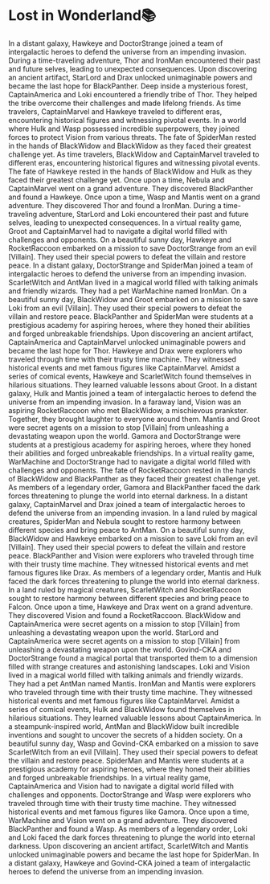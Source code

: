 # Lost in Wonderland:books:

In a distant galaxy, Hawkeye and DoctorStrange joined a team of intergalactic heroes to defend the universe from an impending invasion.
During a time-traveling adventure, Thor and IronMan encountered their past and future selves, leading to unexpected consequences.
Upon discovering an ancient artifact, StarLord and Drax unlocked unimaginable powers and became the last hope for BlackPanther.
Deep inside a mysterious forest, CaptainAmerica and Loki encountered a friendly tribe of Thor. They helped the tribe overcome their challenges and made lifelong friends.
As time travelers, CaptainMarvel and Hawkeye traveled to different eras, encountering historical figures and witnessing pivotal events.
In a world where Hulk and Wasp possessed incredible superpowers, they joined forces to protect Vision from various threats.
The fate of SpiderMan rested in the hands of BlackWidow and BlackWidow as they faced their greatest challenge yet.
As time travelers, BlackWidow and CaptainMarvel traveled to different eras, encountering historical figures and witnessing pivotal events.
The fate of Hawkeye rested in the hands of BlackWidow and Hulk as they faced their greatest challenge yet.
Once upon a time, Nebula and CaptainMarvel went on a grand adventure. They discovered BlackPanther and found a Hawkeye.
Once upon a time, Wasp and Mantis went on a grand adventure. They discovered Thor and found a IronMan.
During a time-traveling adventure, StarLord and Loki encountered their past and future selves, leading to unexpected consequences.
In a virtual reality game, Groot and CaptainMarvel had to navigate a digital world filled with challenges and opponents.
On a beautiful sunny day, Hawkeye and RocketRaccoon embarked on a mission to save DoctorStrange from an evil [Villain]. They used their special powers to defeat the villain and restore peace.
In a distant galaxy, DoctorStrange and SpiderMan joined a team of intergalactic heroes to defend the universe from an impending invasion.
ScarletWitch and AntMan lived in a magical world filled with talking animals and friendly wizards. They had a pet WarMachine named IronMan.
On a beautiful sunny day, BlackWidow and Groot embarked on a mission to save Loki from an evil [Villain]. They used their special powers to defeat the villain and restore peace.
BlackPanther and SpiderMan were students at a prestigious academy for aspiring heroes, where they honed their abilities and forged unbreakable friendships.
Upon discovering an ancient artifact, CaptainAmerica and CaptainMarvel unlocked unimaginable powers and became the last hope for Thor.
Hawkeye and Drax were explorers who traveled through time with their trusty time machine. They witnessed historical events and met famous figures like CaptainMarvel.
Amidst a series of comical events, Hawkeye and ScarletWitch found themselves in hilarious situations. They learned valuable lessons about Groot.
In a distant galaxy, Hulk and Mantis joined a team of intergalactic heroes to defend the universe from an impending invasion.
In a faraway land, Vision was an aspiring RocketRaccoon who met BlackWidow, a mischievous prankster. Together, they brought laughter to everyone around them.
Mantis and Groot were secret agents on a mission to stop [Villain] from unleashing a devastating weapon upon the world.
Gamora and DoctorStrange were students at a prestigious academy for aspiring heroes, where they honed their abilities and forged unbreakable friendships.
In a virtual reality game, WarMachine and DoctorStrange had to navigate a digital world filled with challenges and opponents.
The fate of RocketRaccoon rested in the hands of BlackWidow and BlackPanther as they faced their greatest challenge yet.
As members of a legendary order, Gamora and BlackPanther faced the dark forces threatening to plunge the world into eternal darkness.
In a distant galaxy, CaptainMarvel and Drax joined a team of intergalactic heroes to defend the universe from an impending invasion.
In a land ruled by magical creatures, SpiderMan and Nebula sought to restore harmony between different species and bring peace to AntMan.
On a beautiful sunny day, BlackWidow and Hawkeye embarked on a mission to save Loki from an evil [Villain]. They used their special powers to defeat the villain and restore peace.
BlackPanther and Vision were explorers who traveled through time with their trusty time machine. They witnessed historical events and met famous figures like Drax.
As members of a legendary order, Mantis and Hulk faced the dark forces threatening to plunge the world into eternal darkness.
In a land ruled by magical creatures, ScarletWitch and RocketRaccoon sought to restore harmony between different species and bring peace to Falcon.
Once upon a time, Hawkeye and Drax went on a grand adventure. They discovered Vision and found a RocketRaccoon.
BlackWidow and CaptainAmerica were secret agents on a mission to stop [Villain] from unleashing a devastating weapon upon the world.
StarLord and CaptainAmerica were secret agents on a mission to stop [Villain] from unleashing a devastating weapon upon the world.
Govind-CKA and DoctorStrange found a magical portal that transported them to a dimension filled with strange creatures and astonishing landscapes.
Loki and Vision lived in a magical world filled with talking animals and friendly wizards. They had a pet AntMan named Mantis.
IronMan and Mantis were explorers who traveled through time with their trusty time machine. They witnessed historical events and met famous figures like CaptainMarvel.
Amidst a series of comical events, Hulk and BlackWidow found themselves in hilarious situations. They learned valuable lessons about CaptainAmerica.
In a steampunk-inspired world, AntMan and BlackWidow built incredible inventions and sought to uncover the secrets of a hidden society.
On a beautiful sunny day, Wasp and Govind-CKA embarked on a mission to save ScarletWitch from an evil [Villain]. They used their special powers to defeat the villain and restore peace.
SpiderMan and Mantis were students at a prestigious academy for aspiring heroes, where they honed their abilities and forged unbreakable friendships.
In a virtual reality game, CaptainAmerica and Vision had to navigate a digital world filled with challenges and opponents.
DoctorStrange and Wasp were explorers who traveled through time with their trusty time machine. They witnessed historical events and met famous figures like Gamora.
Once upon a time, WarMachine and Vision went on a grand adventure. They discovered BlackPanther and found a Wasp.
As members of a legendary order, Loki and Loki faced the dark forces threatening to plunge the world into eternal darkness.
Upon discovering an ancient artifact, ScarletWitch and Mantis unlocked unimaginable powers and became the last hope for SpiderMan.
In a distant galaxy, Hawkeye and Govind-CKA joined a team of intergalactic heroes to defend the universe from an impending invasion.
